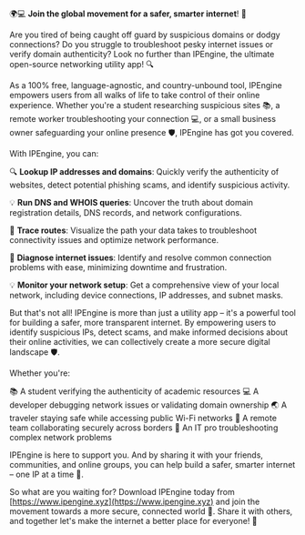 🌍💻 **Join the global movement for a safer, smarter internet**! 🚀

Are you tired of being caught off guard by suspicious domains or dodgy connections? Do you struggle to troubleshoot pesky internet issues or verify domain authenticity? Look no further than IPEngine, the ultimate open-source networking utility app! 🔍

As a 100% free, language-agnostic, and country-unbound tool, IPEngine empowers users from all walks of life to take control of their online experience. Whether you're a student researching suspicious sites 📚, a remote worker troubleshooting your connection 💻, or a small business owner safeguarding your online presence 🛡️, IPEngine has got you covered.

With IPEngine, you can:

🔍 **Lookup IP addresses and domains**: Quickly verify the authenticity of websites, detect potential phishing scams, and identify suspicious activity.

💡 **Run DNS and WHOIS queries**: Uncover the truth about domain registration details, DNS records, and network configurations.

📍 **Trace routes**: Visualize the path your data takes to troubleshoot connectivity issues and optimize network performance.

🔧 **Diagnose internet issues**: Identify and resolve common connection problems with ease, minimizing downtime and frustration.

💡 **Monitor your network setup**: Get a comprehensive view of your local network, including device connections, IP addresses, and subnet masks.

But that's not all! IPEngine is more than just a utility app – it's a powerful tool for building a safer, more transparent internet. By empowering users to identify suspicious IPs, detect scams, and make informed decisions about their online activities, we can collectively create a more secure digital landscape 🛡️.

Whether you're:

📚 A student verifying the authenticity of academic resources
💻 A developer debugging network issues or validating domain ownership
🌏 A traveler staying safe while accessing public Wi-Fi networks
👥 A remote team collaborating securely across borders
🤝 An IT pro troubleshooting complex network problems

IPEngine is here to support you. And by sharing it with your friends, communities, and online groups, you can help build a safer, smarter internet – one IP at a time 🌟.

So what are you waiting for? Download IPEngine today from [https://www.ipengine.xyz](https://www.ipengine.xyz) and join the movement towards a more secure, connected world 🚀. Share it with others, and together let's make the internet a better place for everyone! 💪
